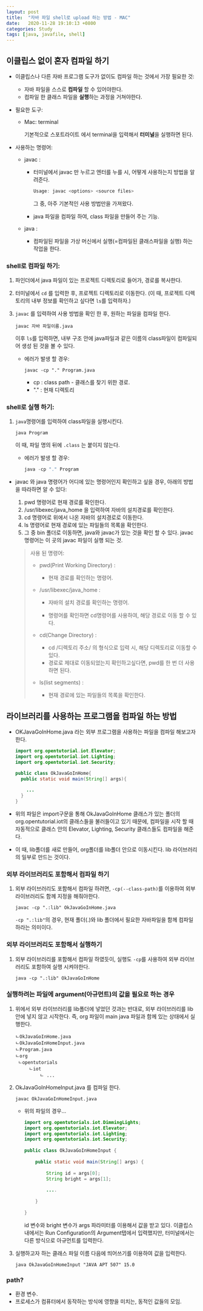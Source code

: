 ```yaml
---
layout: post
title:  "자바 파일 shell로 upload 하는 방법 - MAC"
date:   2020-11-28 19:10:13 +0800
categories: Study
tags: [java, javafile, shell]
---
```




## 이클립스 없이 혼자 컴파일 하기

* 이클립스나 다른 자바 프로그램 도구가 없이도 컴파일 하는 것에서 가장 필요한 것:
  * 자바 파일을 스스로 **컴파일** 할 수 있어야한다.
  * 컴파일 한 클래스 파일을 **실행**하는 과정을 거쳐야한다.



* 필요한 도구:

  * Mac: terminal

    기본적으로 스포트라이트 에서 terminal을 입력해서 **터미널**을 실행하면 된다.



* 사용하는 명령어:

  * javac :

    * 터미널에서 javac 만 누르고 엔터를 누를 시, 어떻게 사용하는지 방법을 알려준다.

      ```java
      Usage: javac <options> <source files>
      ```

      그 중, 아주 기본적인 사용 방법만을 가져왔다.

    * java 파일을 컴파일 하여, class 파일을 만들어 주는 기능.

  * java :

    * 컴파일된 파일을 가상 머신에서 실행(=컴파일된 클래스파일을 실행) 하는 작업을 한다.



### shell로 컴파일 하기:

1. 파인더에서 java 파일이 있는 프로젝트 디렉토리로 들어가, 경로를 복사한다.

2. 터미널에서 `cd` 를 입력한 후, 프로젝트 디렉토리로 이동한다.
   (이 때, 프로젝트 디렉토리의 내부 정보를 확인하고 싶다면 `ls`를 입력하자.)

3. `javac` 를 입력하여 사용 방법을 확인 한 후, 원하는 파일을 컴파일 한다.

   ```shell
   javac 자바 파일이름.java
   ```

   이후 `ls`를 입력하면, 내부 구조 안에 java파일과 같은 이름의 class파일이 컴파일되어 생성 된 것을 볼 수 있다. 

   * 에러가 발생 할 경우:

     ```shell
     javac -cp "." Program.java
     ```

     * cp : class path - 클래스를 찾기 위한 경로.
     * "." : 현재 디렉토리



### shell로 실행 하기:

1. `java`명령어를 입력하여 class파일을 실행시킨다.

   ```shell
   java Program
   ```

   이 때, 파일 명의 뒤에 `.class` 는 붙이지 않는다.

   * 에러가 발생 할 경우:

     ```java
     java -cp "." Program
     ```

     



* javac 와 java 명령어가 어디에 있는 명령어인지 확인하고 싶을 경우, 아래의 방법을 따라하면 알 수 있다:
  

  1. pwd 명령어로 현재 경로를 확인한다.
  2. /usr/libexec/java_home 을 입력하여 자바의 설치경로를 확인한다.
  3. cd 명령어로 위에서 나온 자바의 설치경로로 이동한다.
  4. ls 명령어로 현재 경로에 있는 파일들의 목록을 확인한다.
  5. 그 중 bin 폴더로 이동하면, java와 javac가 있는 것을 확인 할 수 있다.
     javac 명령어는 이 곳의 javac 파일이 실행 되는 것.

  

  > 사용 된 명령어:
  >
  > * pwd(Print Working Directory) : 
  >
  >   * 현재 경로를 확인하는 명령어.
  >
  > * /usr/libexec/java_home :
  >
  >   * 자바의 설치 경로를 확인하는 명령어.
  >
  >   * 명령어를 확인하면 cd명령어를 사용하여, 해당 경로로 이동 할 수 있다.
  >
  > * cd(Change Directory) :
  >
  >   * cd /디렉토리 주소/ 의 형식으로 입력 시, 해당 디렉토리로 이동할 수 있다.
  >   * 경로로 제대로 이동되었는지 확인하고싶다면, pwd를 한 번 더 사용하면 된다.
  >
  > * ls(list segments) :
  >
  >   * 현재 경로에 있는 파일들의 목록을 확인한다.



## 라이브러리를 사용하는 프로그램을 컴파일 하는 방법

* OKJavaGoInHome.java 라는 외부 프로그램을 사용하는 파일을 컴파일 해보고자 한다.

  ```java
  import org.opentutorial.iot.Elevator;
  import org.opentutorial.iot.Lighting;
  import org.opentutorial.iot.Security;
  
  public class OkJavaGoInHome{
    public static void main(String[] args){
      
      ...
    }
  }
  ```

* 위의 파일은 import구문을 통해 OkJavaGoInHome 클래스가 있는 폴더의 org.opentutorial.iot의 클래스들을 불러들이고 있기 때문에, 
  컴파일을 시작 할 때 자동적으로 클래스 안의 Elevator, Lighting, Security 클래스들도 컴파일을 해준다.

* 이 때, lib폴더를 새로 만들어, org폴더를 lib폴더 안으로 이동시킨다.
  lib 라이브러리의 일부로 만드는 것이다.



### 외부 라이브러리도 포함해서 컴파일 하기

1. 외부 라이브러리도 포함해서 컴파일 하려면, `-cp(--class-path)`를 이용하여 외부 라이브러리도 함께 지정을 해줘야한다.

   ```shell
   javac -cp ".:lib" OkJavaGoInHome.java
   ```

   `-cp ".:lib"`의 경우, 현재 폴더(.)와 lib 폴더에서 필요한 자바파일을 함께 컴파일 하라는 의미이다.



### 외부 라이브러리도 포함해서 실행하기

1. 외부 라이브러리를 포함해서 컴파일 하였듯이, 실행도 `-cp`를 사용하여 외부 라이브러리도 포함하여 실행 시켜야한다.

   ```shell
   java -cp ".:lib" OkJavaGoInHome
   ```

   

### 실행하려는 파일에 argument(아규먼트)의 값을 필요로 하는 경우

1. 위에서 외부 라이브러리를 lib폴더에 넣었던 것과는 반대로, 외부 라이브러리를 lib안에 넣지 않고 시작한다.
   즉, org 파일이 main java 파일과 함께 있는 상태에서 실행한다.

   ```
   ㄴOkJavaGoInHome.java
   ㄴOkJavaGoInHomeInput.java
   ㄴProgram.java
   ㄴorg
   	ㄴopentutorials
   		ㄴiot
   			ㄴ ...
   ```

2. OkJavaGoInHomeInput.java 를 컴파일 한다.

   ```shell
   javac OkJavaGoInHomeInput.java
   ```

   * 위의 파일의 경우...

     ```java
     import org.opentutorials.iot.DimmingLights;
     import org.opentutorials.iot.Elevator;
     import org.opentutorials.iot.Lighting;
     import org.opentutorials.iot.Security;
      
     public class OkJavaGoInHomeInput {
      
         public static void main(String[] args) {
              
             String id = args[0];
             String bright = args[1];
             
             ....
      
         }
      
     }
     
     ```

     id 변수와 bright 변수가 args 파라미터를 이용해서 값을 받고 있다.
     이클립스 내에서는 Run Configuration의 Argument탭에서 입력했지만, 터미널에서는 다른 방식으로 아규먼트를 입력한다.

3. 실행하고자 하는 클래스 파일 이름 다음에 띄어쓰기를 이용하여 값을 입력한다.

   ```shell
   java OkJavaGoInHomeInput "JAVA APT 507" 15.0
   ```

   



### path?

* 환경 변수.
* 프로세스가 컴퓨터에서 동작하는 방식에 영향을 미치는, 동적인 값들의 모임.